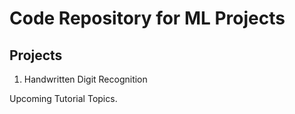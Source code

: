 # Code Repository for ML Projects

## Projects

1. Handwritten Digit Recognition

Upcoming Tutorial Topics.
